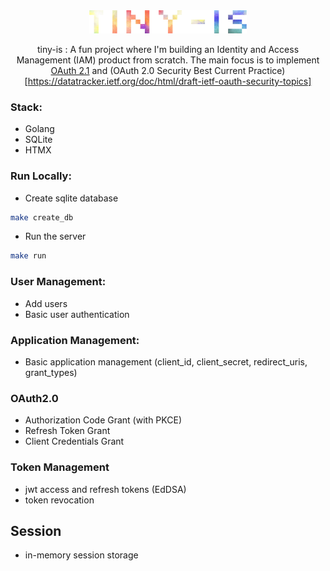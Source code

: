 <div align="center">

<picture>
  <source media="(prefers-color-scheme: light)" srcset="/docs/logo.png">
  <img alt="tiny corp logo" src="/docs/logo.png" width="50%" height="50%">
</picture>

tiny-is : A fun project where I'm building an Identity and Access Management (IAM) product from scratch.
The main focus is to implement [OAuth 2.1](https://datatracker.ietf.org/doc/html/draft-ietf-oauth-v2-1-10) and (OAuth 2.0 Security Best Current Practice)[https://datatracker.ietf.org/doc/html/draft-ietf-oauth-security-topics]

</div>

### Stack:
- Golang
- SQLite
- HTMX

### Run Locally:

- Create sqlite database
```bash
make create_db
```
- Run the server
```bash
make run
```

### User Management:
- Add users
- Basic user authentication

### Application Management:
- Basic application management (client_id, client_secret, redirect_uris, grant_types)

### OAuth2.0
- Authorization Code Grant (with PKCE)
- Refresh Token Grant
- Client Credentials Grant

### Token Management
- jwt access and refresh tokens (EdDSA)
- token revocation

## Session
- in-memory session storage


